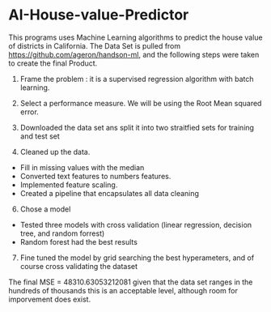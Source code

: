 # AI-House-value-Predictor
This programs uses Machine Learning algorithms to predict the house value of districts in California. 
The Data Set is pulled from https://github.com/ageron/handson-ml, and the following steps were taken to create the final Product.

1.	Frame the problem : it is a supervised regression algorithm with batch learning. 

2.	Select a performance measure. We will be using the Root Mean squared error. 

3.	Downloaded the data set ans split it into two straitfied sets for training and test set

4.	Cleaned up the data.
-	Fill in missing values with the median
-	Converted text features to numbers features.
-	Implemented feature scaling.
-	Created a pipeline that encapsulates all data cleaning

6.	Chose a model
- Tested three models with cross validation (linear regression, decision tree, and random forrest)
- Random forest had the best results

7.	Fine tuned the model by grid searching the best hyperameters, and of course cross validating the dataset

The final MSE = 48310.63053212081
given that the data set ranges in the hundreds of thousands this is an acceptable level, although room for imporvement does exist.
